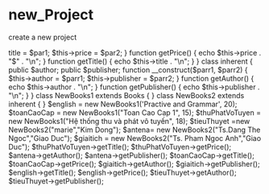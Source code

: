 # new_Project
create a new project
<?php


class Books
{
    public $price;
    public $title;

    /* các hàm thành viên */
    function __construct($par1, $par2)
    {
        $this->title = $par1;
        $this->price = $par2;
    }

    function getPrice()
    {
        echo $this->price . "$" . "\n";
    }

    function getTitle()
    {
        echo $this->title . "\n";
    }
}

class inherent
{
    public $author;
    public $publisher;

    function __construct($parr1, $parr2)
    {
        $this->author = $parr1;
        $this->publisher = $parr2;
    }
    function getAuthor()
    {
        echo $this->author . "\n";
    }

    function getPublisher()
    {
        echo $this->publisher . "\n";
    }
}
class NewBooks1 extends Books
{

}
class NewBooks2 extends inherent
{

}
$english = new NewBooks1('Practive and Grammar', 20);
$toanCaoCap = new NewBooks1("Toan Cao Cap 1", 15);
$thuPhatVoTuyen = new NewBooks1("Hệ thống thu và phát vô tuyến", 18);

$tieuThuyet =new NewBooks2("marie","Kim Dong");
$antena= new NewBooks2("Ts.Dang The Ngoc","Giao Duc");
$giaitich = new NewBooks2("Ts. Pham Ngoc Anh","Giao Duc");

$thuPhatVoTuyen->getTitle();
$thuPhatVoTuyen->getPrice();
$antena->getAuthor();
$antena->getPublisher();

$toanCaoCap->getTitle();
$toanCaoCap->getPrice();
$giaitich->getAuthor();
$giaitich->getPublisher();

$english->getTitle();
$english->getPrice();
$tieuThuyet->getAuthor();
$tieuThuyet->getPublisher();
